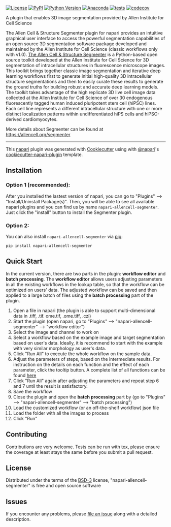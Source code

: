 
[![License](https://img.shields.io/pypi/l/napari-allencell-segmenter.svg?color=green)](https://github.com/AllenCell/napari-allencell-segmenter/raw/main/LICENSE)
[![PyPI](https://img.shields.io/pypi/v/napari-allencell-segmenter.svg?color=green)](https://pypi.org/project/napari-allencell-segmenter)
[![Python Version](https://img.shields.io/pypi/pyversions/napari-allencell-segmenter.svg?color=green)](https://python.org)
[![Anaconda](https://anaconda.org/conda-forge/napari-allencell-segmenter/badges/version.svg)](https://anaconda.org/conda-forge/napari-allencell-segmenter)
[![tests](https://github.com/AllenCell/napari-allencell-segmenter/workflows/tests/badge.svg)](https://github.com/AllenCell/napari-allencell-segmenter/actions)
[![codecov](https://codecov.io/gh/AllenCell/napari-allencell-segmenter/branch/main/graph/badge.svg)](https://codecov.io/gh/AllenCell/napari-allencell-segmenter)


A plugin that enables 3D image segmentation provided by Allen Institute for Cell Science

The Allen Cell & Structure Segmenter plugin for napari provides an intuitive graphical user interface to access the powerful segmentation capabilities of an open source 3D segmentation software package developed and maintained by the Allen Institute for Cell Science (classic workflows only with v1.0). ​[The Allen Cell & Structure Segmenter](https://allencell.org/segmenter) is a Python-based open source toolkit developed at the Allen Institute for Cell Science for 3D segmentation of intracellular structures in fluorescence microscope images. This toolkit brings together classic image segmentation and iterative deep learning workflows first to generate initial high-quality 3D intracellular structure segmentations and then to easily curate these results to generate the ground truths for building robust and accurate deep learning models. The toolkit takes advantage of the high replicate 3D live cell image data collected at the Allen Institute for Cell Science of over 30 endogenous fluorescently tagged human induced pluripotent stem cell (hiPSC) lines. Each cell line represents a different intracellular structure with one or more distinct localization patterns within undifferentiated hiPS cells and hiPSC-derived cardiomyocytes.

More details about Segmenter can be found at https://allencell.org/segmenter

----------------------------------

This [napari] plugin was generated with [Cookiecutter] using with [@napari]'s [cookiecutter-napari-plugin] template.

<!--
Don't miss the full getting started guide to set up your new package:
https://github.com/napari/cookiecutter-napari-plugin#getting-started

and review the napari docs for plugin developers:
https://napari.org/docs/plugins/index.html
-->

## Installation

### Option 1 (recommended):

After you installed the lastest version of napari, you can go to "Plugins" --> "Install/Uninstall Package(s)". Then, you will be able to see all available napari plugins and you can find us by name `napari-allencell-segmenter`. Just click the "install" button to install the Segmenter plugin.

### Option 2:

You can also install `napari-allencell-segmenter` via [pip]:

    pip install napari-allencell-segmenter

## Quick Start

In the current version, there are two parts in the plugin: **workflow editor** and **batch processing**. The **workflow editor** allows users adjusting parameters in all the existing workflows in the lookup table, so that the workflow can be optimized on users' data. The adjusted workflow can be saved and then applied to a large batch of files using the **batch processing** part of the plugin. 

1. Open a file in napari (the plugin is able to support multi-dimensional data in .tiff, .tif. ome.tif, .ome.tiff, .czi)
2. Start the plugin (open napari, go to "Plugins" --> "napari-allencell-segmenter" --> "workflow editor")
3. Select the image and channel to work on
4. Select a workflow based on the example image and target segmentation based on user's data. Ideally, it is recommend to start with the example with very similar morphology as user's data.
5. Click "Run All" to execute the whole workflow on the sample data.
6. Adjust the parameters of steps, based on the intermediate results. For instruction on the details on each function and the effect of each parameter, click the tooltip button. A complete list of all functions can be found [here](https://github.com/AllenCell/aics-segmentation/blob/main/aicssegmentation/structure_wrapper_config/function_params.md)
7. Click "Run All" again after adjusting the parameters and repeat step 6 and 7 until the result is satisfactory.
8. Save the workflow
9. Close the plugin and open the **batch processing** part by (go to "Plugins" --> "napari-allencell-segmenter" --> "batch processing")
10. Load the customized workflow (or an off-the-shelf workflow) json file
11. Load the folder with all the images to process
12. Click "Run"

## Contributing

Contributions are very welcome. Tests can be run with [tox], please ensure
the coverage at least stays the same before you submit a pull request.

## License

Distributed under the terms of the [BSD-3] license,
"napari-allencell-segmenter" is free and open source software

## Issues

If you encounter any problems, please [file an issue] along with a detailed description.

[napari]: https://github.com/napari/napari
[Cookiecutter]: https://github.com/audreyr/cookiecutter
[@napari]: https://github.com/napari
[MIT]: http://opensource.org/licenses/MIT
[BSD-3]: http://opensource.org/licenses/BSD-3-Clause
[GNU GPL v3.0]: http://www.gnu.org/licenses/gpl-3.0.txt
[GNU LGPL v3.0]: http://www.gnu.org/licenses/lgpl-3.0.txt
[Apache Software License 2.0]: http://www.apache.org/licenses/LICENSE-2.0
[Mozilla Public License 2.0]: https://www.mozilla.org/media/MPL/2.0/index.txt
[cookiecutter-napari-plugin]: https://github.com/napari/cookiecutter-napari-plugin
[file an issue]: https://github.com/AllenCell/napari-allencell-segmenter/issues
[napari]: https://github.com/napari/napari
[tox]: https://tox.readthedocs.io/en/latest/
[pip]: https://pypi.org/project/pip/
[PyPI]: https://pypi.org/


